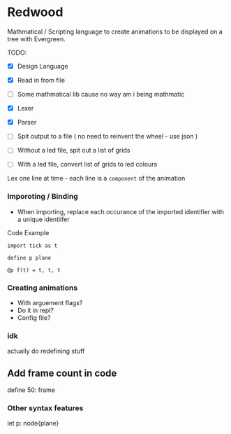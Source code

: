# Redwood
Mathmatical / Scripting language to create animations to be displayed on a tree with Evergreen.

TODO:

- [x] Design Language
- [x] Read in from file
- [ ] Some mathmatical lib cause no way am i being mathmatic
- [x] Lexer
- [x] Parser
- [ ] Spit output to a file ( no need to reinvent the wheel - use json )

- [ ] Without a led file, spit out a list of grids
- [ ] With a led file, convert list of grids to led colours


Lex one line at time - each line is a `component` of the animation


### Imporoting / Binding

- When importing, replace each occurance of the imported identifier with a unique identiifer

Code Example
```
import tick as t

define p plane

@p f(t) = t, t, t
```

### Creating animations

- With arguement flags?
- Do it in repl?
- Config file?


###  idk
actually do redefining stuff

## Add frame count in code

define 50: frame

### Other syntax features

let p: node{plane}
